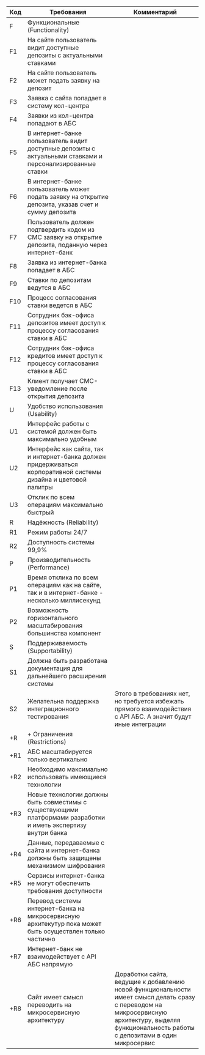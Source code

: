 | Код | Требования                         | Комментарий  |
|-----|------------------------------------|--------------|
| F   | Функциональные (Functionality)     |              |
| F1  | На сайте пользователь видит доступные депозиты с актуальными ставками  |              |
| F2  | На сайте пользователь может подать заявку на депозит |              |
| F3  | Заявка с сайта попадает в систему кол-центра |              |
| F4  | Заявки из кол-центра попадают в АБС |              |
| F5  | В интернет-банке пользователь видит доступные депозиты с актуальными ставками и персонализированные ставки |              |
| F6  | В интернет-банке пользователь может подать заявку на открытие депозита, указав счет и сумму депозита |              |
| F7  | Пользователь должен подтвердить кодом из СМС заявку на открытие депозита, поданную через интернет-банк |              |
| F8  | Заявка из интернет-банка попадает в АБС |              |
| F9  | Ставки по депозитам ведутся в АБС |              |
| F10 | Процесс согласования ставки ведется в АБС |              |
| F11 | Сотрудник бэк-офиса депозитов имеет доступ к процессу согласования ставки в АБС |              |
| F12 | Сотрудник бэк-офиса кредитов имеет доступ к процессу согласования ставки в АБС |              |
| F13 | Клиент получает СМС-уведомление после открытия депозита |              |
| U   | Удобство использования (Usability) |              |
| U1  | Интерфейс работы с системой должен быть максимально удобным |              |
| U2  | Интерфейс как сайта, так и интернет-банка должен придерживаться корпоративной системы дизайна и цветовой палитры |              |
| U3  | Отклик по всем операциям максимально быстрый |              |
| R   | Надёжность (Reliability)           |              |
| R1  | Режим работы 24/7                  |              |
| R2  | Доступность системы 99,9%          |              |
| P   | Производительность (Performance)   |              |
| P1  | Время отклика по всем операциям как на сайте, так и в интернет-банке - несколько миллисекунд |              |
| P2  | Возможность горизонтального масштабирования большинства компонент |              |
| S   | Поддерживаемость (Supportability)  |              |
| S1  | Должна быть разработана документация для дальнейшего расширения системы |              |
| S2  | Желательна поддержка интеграционного тестирования | Этого в требованиях нет, но требуется избежать прямого взаимодействия с API АБС. А значит будут иные интеграции |
| +R  | + Ограничения (Restrictions)       |              |
| +R1 | АБС масштабируется только вертикально |              |
| +R2 | Необходимо максимально использовать имеющиеся технологии |              |
| +R3 | Новые технологии должны быть совместимы с существующими платформами разработки и иметь экспертизу внутри банка |              |
| +R4 | Данные, передаваемые с сайта и интернет-банка должны быть защищены механизмом шифрования |              |
| +R5 | Сервисы интернет-банка не могут обеспечить требования доступности |              |
| +R6 | Перевод системы интернет-банка на микросервисную архитекутур пока может быть осуществлен только частично |              |
| +R7 | Интернет-банк не взаимодействует с API АБС напрямую |               |
| +R8 | Сайт имеет смысл переводить на микросервисную архитектуру | Доработки сайта, ведущие к добавлению новой функциональности имеет смысл делать сразу с переводом на микросервисную архитектуру, выделяя функциональность работы с депозитами в один микросервис |

